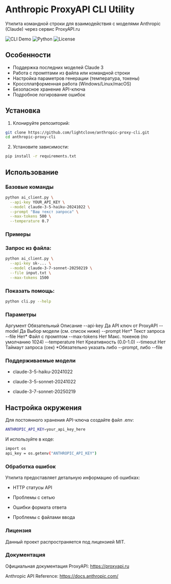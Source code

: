 # Anthropic ProxyAPI CLI Utility

Утилита командной строки для взаимодействия с моделями Anthropic (Claude) через сервис ProxyAPI.ru

![CLI Demo](https://img.shields.io/badge/CLI-Demo-blueviolet)
![Python](https://img.shields.io/badge/Python-3.8%2B-success)
![License](https://img.shields.io/badge/License-MIT-green)

## Особенности

- Поддержка последних моделей Claude 3
- Работа с промптами из файла или командной строки
- Настройка параметров генерации (температура, токены)
- Кроссплатформенная работа (Windows/Linux/macOS)
- Безопасное хранение API-ключа
- Подробное логирование ошибок

## Установка

1. Клонируйте репозиторий:

```bash
git clone https://github.com/lightclove/anthropic-proxy-cli.git
cd anthropic-proxy-cli
```

2. Установите зависимости:
```bash
pip install -r requirements.txt
```

## Использование

### Базовые команды

```bash
python ai_client.py \
  --api-key YOUR_API_KEY \
  --model claude-3-5-haiku-20241022 \
  --prompt "Ваш текст запроса" \
  --max-tokens 500 \
  --temperature 0.7
```

### Примеры

### Запрос из файла:

```bash
python ai_client.py \
  --api-key sk-... \
  --model claude-3-7-sonnet-20250219 \
  --file input.txt \
  --max-tokens 1500
```
### Показать помощь:

```bash
python cli.py --help
```

### Параметры
Аргумент	    Обязательный	  Описание
--api-key	    Да	            API ключ от ProxyAPI
--model	Да	  Выбор модели   (см. список ниже)
--prompt	    Нет*	          Текст запроса
--file	      Нет*	          Файл с промптом
--max-tokens	Нет	            Макс. токенов (по умолчанию 1024)
--temperature	Нет	            Креативность (0.0-1.0)
--timeout	    Нет	            Таймаут запроса (сек)
*Обязательно указать либо --prompt, либо --file

### Поддерживаемые модели

- claude-3-5-haiku-20241022

- claude-3-5-sonnet-20241022

- claude-3-7-sonnet-20250219

## Настройка окружения
Для постоянного хранения API-ключа создайте файл .env:

```bash
ANTHROPIC_API_KEY=your_api_key_here
```

И используйте в коде:

```bash
import os
api_key = os.getenv("ANTHROPIC_API_KEY")
```

### Обработка ошибок
Утилита предоставляет детальную информацию об ошибках:

- HTTP статусы API

- Проблемы с сетью

- Ошибки формата ответа

- Проблемы с файлами ввода

### Лицензия
Данный проект распространяется под лицензией MIT.

### Документация
Официальная документация ProxyAPI: https://proxyapi.ru

Anthropic API Reference: https://docs.anthropic.com/
